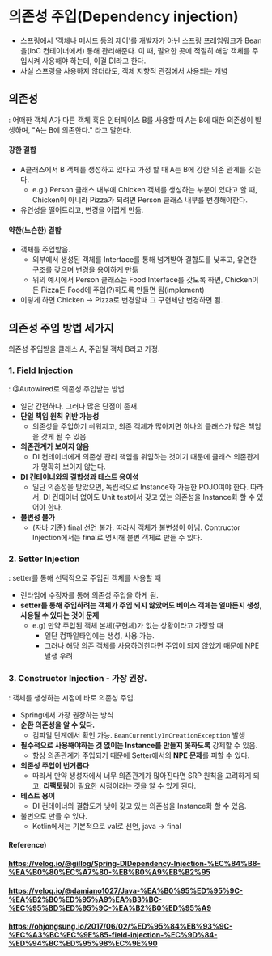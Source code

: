 # 의존성 주입(Dependency injection)

* 스프링에서 '객체나 메서드 등의 제어'를 개발자가 아닌 스프링 프레임워크가 Bean을(IoC 컨테이너에서) 통해 관리해준다. 이 때, 필요한 곳에 적절히 해당 객체를 주입시켜 사용해야 하는데, 이걸 DI라고 한다.
* 사실 스프링을 사용하지 않더라도, 객체 지향적 관점에서 사용되는 개념



## 의존성

: 어떠한 객체 A가 다른 객체 혹은 인터페이스 B를 사용할 때 A는 B에 대한 의존성이 발생하며, "A는 B에 의존한다." 라고 말한다.



#### 강한 결합

* A클래스에서 B 객체를 생성하고 있다고 가정 할 때 A는 B에 강한 의존 관계를 갖는다.
  * e.g.) Person 클래스 내부에 Chicken 객체를 생성하는 부분이 있다고 할 때, Chicken이 아니라 Pizza가 되려면 Person 클래스 내부를 변경해야한다.
* 유연성을 떨어트리고, 변경을 어렵게 만듦.

#### 약한(느슨한) 결합

* 객체를 주입받음.
  * 외부에서 생성된 객체를 Interface를 통해 넘겨받아 결합도를 낮추고, 유연한 구조를 갖으며 변경을 용이하게 만듦
  * 위의 예시에서 Person 클래스는 Food Interface를 갖도록 하면, Chicken이든 Pizza든 Food에 주입(?)하도록 만들면 됨(implement)
* 이렇게 하면 Chicken -> Pizza로 변경할때 그 구현체만 변경하면 됨.



## 의존성 주입 방법 세가지

의존성 주입받을 클래스 A, 주입될 객체 B라고 가정.



### 1. Field Injection

: @Autowired로 의존성 주입받는 방법

* 일단 간편하다. 그러나 많은 단점이 존재.
* **단일 책임 원칙 위반 가능성**
  * 의존성을 주입하기 쉬워지고, 의존 객체가 많아지면 하나의 클래스가 많은 책임을 갖게 될 수 있음
* **의존관계가 보이지 않음**
  * DI 컨테이너에게 의존성 관리 책임을 위임하는 것이기 때문에 클래스 의존관계가 명확히 보이지 않는다.
* **DI 컨테이너와의 결합성과 테스트 용이성**
  * 일단 의존성을 받았으면, 독립적으로 Instance화 가능한 POJO여야 한다. 따라서, DI 컨테이너 없이도 Unit test에서 갖고 있는 의존성을 Instance화 할 수 있어야 한다.
* **불변성 불가**
  * (자바 기준) final 선언 불가. 따라서 객체가 불변성이 아님. Contructor Injection에서는 final로 명시해 불변 객체로 만들 수 있다.



### 2. Setter Injection

: setter를 통해 선택적으로 주입된 객체를 사용할 때

* 런타임에 수정자를 통해 의존성 주입을 하게 됨.
* **setter를 통해 주입하려는 객체가 주입 되지 않았어도 베이스 객체는 얼마든지 생성, 사용될 수 있다는 것이 문제**
  * e.g) 만약 주입된 객체 본체(구현체)가 없는 상황이라고 가정할 때
    * 일단 컴파일타임에는 생성, 사용 가능.
    * 그러나 해당 의존 객체를 사용하려한다면 주입이 되지 않았기 때문에 NPE 발생 우려



### 3. Constructor Injection - 가장 권장.

: 객체를 생성하는 시점에 바로 의존성 주입.

* Spring에서 가장 권장하는 방식
* **순환 의존성을 알 수 있다.**
  * 컴파일 단계에서 확인 가능. `BeanCurrentlyInCreationException` 발생
* **필수적으로 사용해야하는 것 없이는 Instance를 만들지 못하도록** 강제할 수 있음.
  * 항상 의존관계가 주입되기 때문에 Setter에서의 **NPE 문제**를 피할 수 있다.
* **의존성 주입이 번거롭다**
  * 따라서 만약 생성자에서 너무 의존관계가 많아진다면 SRP 원칙을 고려하게 되고, **리팩토링**이 필요한 시점이라는 것을 알 수 있게 된다.
* **테스트 용이**
  * DI 컨테이너와 결합도가 낮아 갖고 있는 의존성을 Instance화 할 수 있음.
* 불변으로 만들 수 있다.
  * Kotlin에서는 기본적으로 val로 선언, java -> final





#### Reference)

#### https://velog.io/@gillog/Spring-DIDependency-Injection-%EC%84%B8-%EA%B0%80%EC%A7%80-%EB%B0%A9%EB%B2%95

#### https://velog.io/@damiano1027/Java-%EA%B0%95%ED%95%9C-%EA%B2%B0%ED%95%A9%EA%B3%BC-%EC%95%BD%ED%95%9C-%EA%B2%B0%ED%95%A9

#### https://ohjongsung.io/2017/06/02/%ED%95%84%EB%93%9C-%EC%A3%BC%EC%9E%85-field-injection-%EC%9D%84-%ED%94%BC%ED%95%98%EC%9E%90